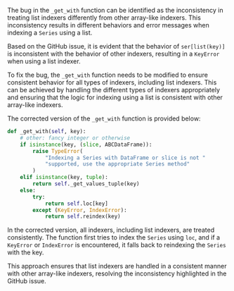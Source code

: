 The bug in the `_get_with` function can be identified as the inconsistency in treating list indexers differently from other array-like indexers. This inconsistency results in different behaviors and error messages when indexing a `Series` using a list.

Based on the GitHub issue, it is evident that the behavior of `ser[list(key)]` is inconsistent with the behavior of other indexers, resulting in a `KeyError` when using a list indexer.

To fix the bug, the `_get_with` function needs to be modified to ensure consistent behavior for all types of indexers, including list indexers. This can be achieved by handling the different types of indexers appropriately and ensuring that the logic for indexing using a list is consistent with other array-like indexers.

The corrected version of the `_get_with` function is provided below:

```python
def _get_with(self, key):
    # other: fancy integer or otherwise
    if isinstance(key, (slice, ABCDataFrame)):
        raise TypeError(
            "Indexing a Series with DataFrame or slice is not "
            "supported, use the appropriate Series method"
        )
    elif isinstance(key, tuple):
        return self._get_values_tuple(key)
    else:
        try:
            return self.loc[key]
        except (KeyError, IndexError):
            return self.reindex(key)
```

In the corrected version, all indexers, including list indexers, are treated consistently. The function first tries to index the `Series` using `loc`, and if a `KeyError` or `IndexError` is encountered, it falls back to reindexing the `Series` with the key.

This approach ensures that list indexers are handled in a consistent manner with other array-like indexers, resolving the inconsistency highlighted in the GitHub issue.